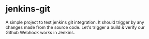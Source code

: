 # jenkins-git

A simple project to test jenkins git integration.
It should trigger by any changes made from the source code.
Let's trigger a build & verify our Github Webhook works in Jenkins.
